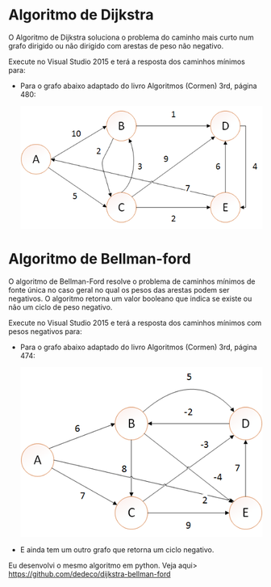 # Algoritmo de Dijkstra

O Algoritmo de Dijkstra soluciona o problema do caminho mais curto num grafo dirigido ou não dirigido com arestas de peso não negativo.

Execute no Visual Studio 2015 e terá a resposta dos caminhos mínimos para:

* Para o grafo abaixo adaptado do livro Algoritmos (Cormen) 3rd, página 480:
    
    ![Grafo adptado Comern](https://raw.githubusercontent.com/dedeco/dijkstra-bellman-ford/master/grafos-imagens/teste_cormen_djt.png)


# Algoritmo de Bellman-ford

O algoritmo de Bellman-Ford resolve o problema de caminhos mínimos de fonte única no caso geral no qual os pesos das arestas podem ser negativos. O algoritmo retorna um valor booleano que indica se existe ou não um ciclo de peso negativo.

Execute no Visual Studio 2015 e terá a resposta dos caminhos mínimos com pesos negativos para:

* Para o grafo abaixo adaptado do livro Algoritmos (Cormen) 3rd, página 474:

    ![Grafo adptado Comern](https://raw.githubusercontent.com/dedeco/dijkstra-bellman-ford/master/grafos-imagens/teste_cormen_bford.png)

* E ainda tem um outro grafo que retorna um ciclo negativo.

Eu desenvolvi o mesmo algoritmo em python. Veja aqui> https://github.com/dedeco/dijkstra-bellman-ford
